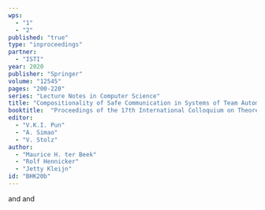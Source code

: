 ```yaml
---
wps: 
  - "1"
  - "2"
published: "true"
type: "inproceedings"
partner: 
  - "ISTI"
year: 2020
publisher: "Springer"
volume: "12545"
pages: "200-220"
series: "Lecture Notes in Computer Science"
title: "Compositionality of Safe Communication in Systems of Team Automata"
booktitle:  "Proceedings of the 17th International Colloquium on Theoretical Aspects of Computing (ICTAC 2020)"
editor:  
  - "V.K.I. Pun"
  - "A. Simao"
  - "V. Stolz"
author:
  - "Maurice H. ter Beek" 
  - "Rolf Hennicker"
  - "Jetty Kleijn"
id: "BHK20b"
---
```


 and  and 
